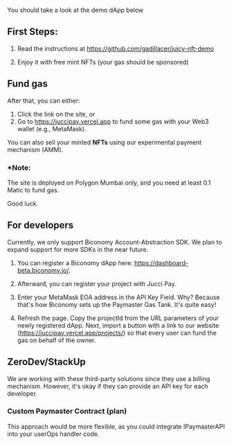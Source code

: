 You should take a look at the demo dApp below

## First Steps:

1. Read the instructions at https://github.com/gadillacer/juicy-nft-demo

2. Enjoy it with free mint NFTs (your gas should be sponsored)

## Fund gas
After that, you can either:

1. Click the link on the site, or
2. Go to https://juccipay.vercel.app to fund some gas with your Web3 wallet (e.g., MetaMask).

You can also sell your minted **NFTs** using our experimental payment mechanism (AMM).

### *Note:
The site is deployed on Polygon Mumbai only, and you need at least 0.1 Matic to fund gas.

Good luck.

## For developers
Currently, we only support Biconomy Account-Abstraction SDK. We plan to expand support for more SDKs in the near future.

1. You can register a Biconomy dApp here: https://dashboard-beta.biconomy.io/.
2. Afterward, you can register your project with Jucci Pay. 

3. Enter your MetaMask EOA address in the API Key Field. Why? Because that's how Biconomy sets up the Paymaster Gas Tank. It's quite easy!

4. Refresh the page. Copy the projectId from the URL parameters of your newly registered dApp. Next, import a button with a link to our website (https://juccipay.vercel.app/projects/<projectId>) so that every user can fund the gas on behalf of the owner.

## ZeroDev/StackUp
We are working with these third-party solutions since they use a billing mechanism. However, it's okay if they can provide an API key for each developer.

### Custom Paymaster Contract (plan)
This approach would be more flexible, as you could integrate IPaymasterAPI into your userOps handler code.